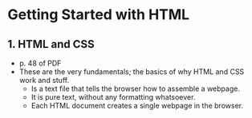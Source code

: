 # Getting Started with HTML
## 1. HTML and CSS
- p. 48 of PDF
- These are the very fundamentals; the basics of why HTML and CSS work and stuff.
	- Is a text file that tells the browser how to assemble a webpage.
	- It is pure text, without any formatting whatsoever.
	- Each HTML document creates a single webpage in the browser.